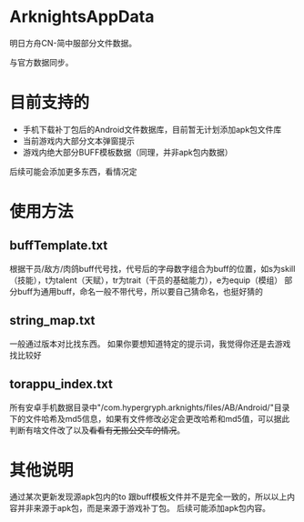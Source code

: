 # ArknightsAppData

明日方舟CN-简中服部分文件数据。

与官方数据同步。

# 目前支持的
- 手机下载补丁包后的Android文件数据库，目前暂无计划添加apk包文件库
- 当前游戏内大部分文本弹窗提示
- 游戏内绝大部分BUFF模板数据（同理，并非apk包内数据）

后续可能会添加更多东西，看情况定

# 使用方法
## buffTemplate.txt
 根据干员/敌方/肉鸽buff代号找，代号后的字母数字组合为buff的位置，如s为skill（技能），t为talent（天赋），tr为trait（干员的基础能力），e为equip（模组）
 部分buff为通用buff，命名一般不带代号，所以要自己猜命名，也挺好猜的
 
## string_map.txt
 一般通过版本对比找东西。
 如果你要想知道特定的提示词，我觉得你还是去游戏找比较好
 
## torappu_index.txt
 所有安卓手机数据目录中"/com.hypergryph.arknights/files/AB/Android/"目录下的文件哈希及md5信息，如果有文件修改必定会更改哈希和md5值，可以据此判断有啥文件改了以及<del>看看有无搬公交车的情况</del>。
 
# 其他说明
 通过某次更新发现源apk包内的to 跟buff模板文件并不是完全一致的，所以以上内容并非来源于apk包，而是来源于游戏补丁包。
 后续可能添加apk包内容。
